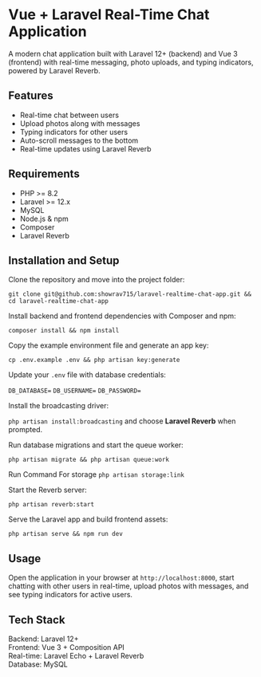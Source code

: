 # Vue + Laravel Real-Time Chat Application

A modern chat application built with Laravel 12+ (backend) and Vue 3 (frontend) with real-time messaging, photo uploads, and typing indicators, powered by Laravel Reverb.

## Features

- Real-time chat between users
- Upload photos along with messages
- Typing indicators for other users
- Auto-scroll messages to the bottom
- Real-time updates using Laravel Reverb

## Requirements

- PHP >= 8.2
- Laravel >= 12.x
- MySQL
- Node.js & npm
- Composer
- Laravel Reverb

## Installation and Setup

Clone the repository and move into the project folder:

`git clone git@github.com:showrav715/laravel-realtime-chat-app.git && cd laravel-realtime-chat-app`

Install backend and frontend dependencies with Composer and npm:

`composer install && npm install`

Copy the example environment file and generate an app key:

`cp .env.example .env && php artisan key:generate`

Update your `.env` file with database credentials:

`DB_DATABASE=`
`DB_USERNAME=`
`DB_PASSWORD=`

Install the broadcasting driver:

`php artisan install:broadcasting` and choose **Laravel Reverb** when prompted.


Run database migrations and start the queue worker:

`php artisan migrate && php artisan queue:work`

Run Command For storage
`php artisan storage:link`


Start the Reverb server:

`php artisan reverb:start`


Serve the Laravel app and build frontend assets:

`php artisan serve && npm run dev`

## Usage

Open the application in your browser at `http://localhost:8000`, start chatting with other users in real-time, upload photos with messages, and see typing indicators for active users.

## Tech Stack

Backend: Laravel 12+  
Frontend: Vue 3 + Composition API  
Real-time: Laravel Echo + Laravel Reverb  
Database: MySQL  

